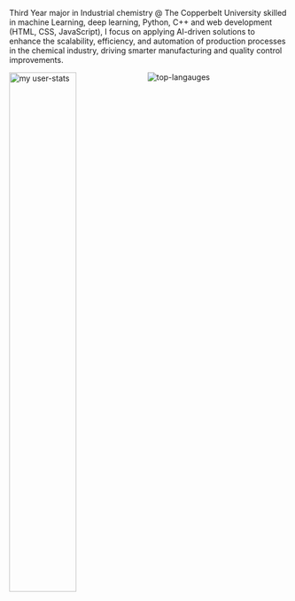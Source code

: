 
Third  Year major in Industrial chemistry @ The Copperbelt University skilled in machine Learning, deep learning, Python, C++
and web development (HTML, CSS, JavaScript), I focus on applying AI-driven solutions to enhance the scalability, efficiency, and automation of production processes in the chemical industry, driving smarter manufacturing and quality control improvements.

<img alt="my user-stats" align="left" width="49%" src="https://github-readme-stats.vercel.app/api?username=Fortune-Siwakwi&show_icons=true">
<img alt="top-langauges" src="https://github-readme-stats.vercel.app/api/top-langs/?username=Fortune-Siwakwi&layout=donut">
<a hrf="https://github.com/user-attachments/assets/e6883368-9e06-423c-bcc5-35be34edad30">
<link href="www.linkedin.com/in/fortune-siwakwi-082a64258">
